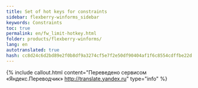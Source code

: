 ```yaml
--- 
title: Set of hot keys for constraints 
sidebar: flexberry-winforms_sidebar 
keywords: Constraints 
toc: true 
permalink: en/fw_limit-hotkey.html 
folder: products/flexberry-winforms/ 
lang: en 
autotranslated: true 
hash: cc8d24c6d2bd89e2f0b8df9a3274cf5e7f2e50df90404af1f6c8554cdffbe22d 
--- 
```




{% include callout.html content="Переведено сервисом «Яндекс.Переводчик» <http://translate.yandex.ru>" type="info" %}